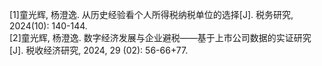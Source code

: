 [1]童光辉, 杨澄逸. 从历史经验看个人所得税纳税单位的选择[J]. 税务研究, 2024(10): 140-144.  
[2]童光辉, 杨澄逸. 数字经济发展与企业避税——基于上市公司数据的实证研究[J]. 税收经济研究, 2024, 29 (02): 56-66+77.
